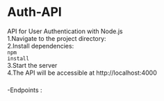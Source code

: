 # Auth-API
API for User Authentication with Node.js
<br>
1.Navigate to the project directory:<br>
2.Install dependencies:<br>
  <code>npm install</code> <br>
3.Start the server <br>
4.The API will be accessible at http://localhost:4000<br>

###
-Endpoints : 
  

